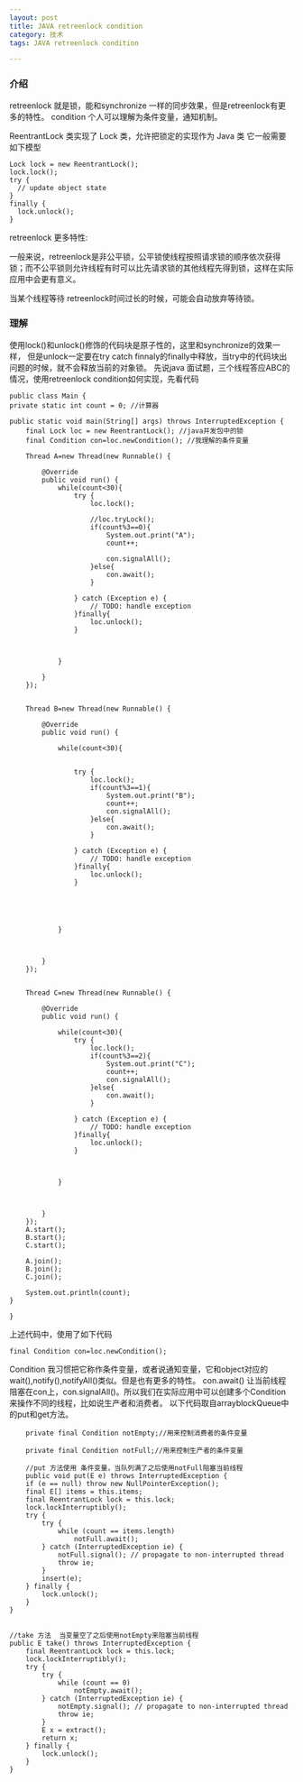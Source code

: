 ```yaml
---
layout: post
title: JAVA retreenlock condition
category: 技术
tags: JAVA retreenlock condition

---
```


### 介绍

retreenlock 就是锁，能和synchronize 一样的同步效果，但是retreenlock有更多的特性。
condition 个人可以理解为条件变量，通知机制。

ReentrantLock 类实现了 Lock 类，允许把锁定的实现作为 Java 类
它一般需要如下模型

	Lock lock = new ReentrantLock();  
    lock.lock();  
    try {   
      // update object state  
    }  
    finally {  
      lock.unlock();   
    }  


retreenlock 更多特性:

一般来说，retreenlock是非公平锁，公平锁使线程按照请求锁的顺序依次获得锁；而不公平锁则允许线程有时可以比先请求锁的其他线程先得到锁，这样在实际应用中会更有意义。

当某个线程等待 retreenlock时间过长的时候，可能会自动放弃等待锁。
 
### 理解
使用lock()和unlock()修饰的代码块是原子性的，这里和synchronize的效果一样，
但是unlock一定要在try catch finnaly的finally中释放，当try中的代码块出问题的时候，就不会释放当前的对象锁。
先说java 面试题，三个线程答应ABC的情况，使用retreenlock condition如何实现，先看代码

	public class Main {
	private static int count = 0; //计算器
	
	public static void main(String[] args) throws InterruptedException {
		final Lock loc = new ReentrantLock(); //java并发包中的锁
		final Condition con=loc.newCondition(); //我理解的条件变量

		Thread A=new Thread(new Runnable() {
			
			@Override
			public void run() {
				while(count<30){
					try {
						loc.lock();
						
						//loc.tryLock();
						if(count%3==0){
							System.out.print("A");
							count++;
							
							con.signalAll();
						}else{
							con.await();
						}
						
					} catch (Exception e) {
						// TODO: handle exception
					}finally{
						loc.unlock();
					}
				
					
					
				}
				
			}
		});
		
		
		Thread B=new Thread(new Runnable() {
			
			@Override
			public void run() {

				while(count<30){
					
					
					try {
						loc.lock();
						if(count%3==1){
							System.out.print("B");
							count++;
							con.signalAll();
						}else{
							con.await();
						}
						
					} catch (Exception e) {
						// TODO: handle exception
					}finally{
						loc.unlock();
					}
				
					
					
					
					
				}
				
			
				
			}
		});
		
		
		Thread C=new Thread(new Runnable() {
			
			@Override
			public void run() {

				while(count<30){
					try {
						loc.lock();
						if(count%3==2){
							System.out.print("C");
							count++;
							con.signalAll();
						}else{
							con.await();
						}
						
					} catch (Exception e) {
						// TODO: handle exception
					}finally{
						loc.unlock();
					}
				
					
					
				}
				
			
				
			}
		});
		A.start();
		B.start();
		C.start();
		
		A.join();
		B.join();
		C.join();
		
		System.out.println(count);
	}

	}


上述代码中，使用了如下代码
	
	final Condition con=loc.newCondition();
Condition 我习惯把它称作条件变量，或者说通知变量，它和object对应的wait(),notify(),notifyAll()类似。但是也有更多的特性。
con.await()  让当前线程阻塞在con上，con.signalAll()。所以我们在实际应用中可以创建多个Condition来操作不同的线程，比如说生产者和消费者。
以下代码取自arrayblockQueue中的put和get方法。
	

		  
        private final Condition notEmpty;//用来控制消费者的条件变量

        private final Condition notFull;//用来控制生产者的条件变量

        //put 方法使用 条件变量，当队列满了之后使用notFull阻塞当前线程
	    public void put(E e) throws InterruptedException {
        if (e == null) throw new NullPointerException();
        final E[] items = this.items;
        final ReentrantLock lock = this.lock;
        lock.lockInterruptibly();
        try {
            try {
                while (count == items.length)
                    notFull.await();
            } catch (InterruptedException ie) {
                notFull.signal(); // propagate to non-interrupted thread
                throw ie;
            }
            insert(e);
        } finally {
            lock.unlock();
        }
    }
	

    //take 方法  当变量空了之后使用notEmpty来阻塞当前线程
    public E take() throws InterruptedException {
        final ReentrantLock lock = this.lock;
        lock.lockInterruptibly();
        try {
            try {
                while (count == 0)
                    notEmpty.await();
            } catch (InterruptedException ie) {
                notEmpty.signal(); // propagate to non-interrupted thread
                throw ie;
            }
            E x = extract();
            return x;
        } finally {
            lock.unlock();
        }
    }

	



	



